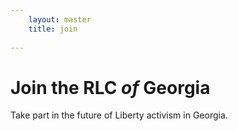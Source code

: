 ```yaml
---
    layout: master
    title: join
    
---
```


Join the RLC _of_ Georgia
=========================

Take part in the future of Liberty activism in Georgia.
